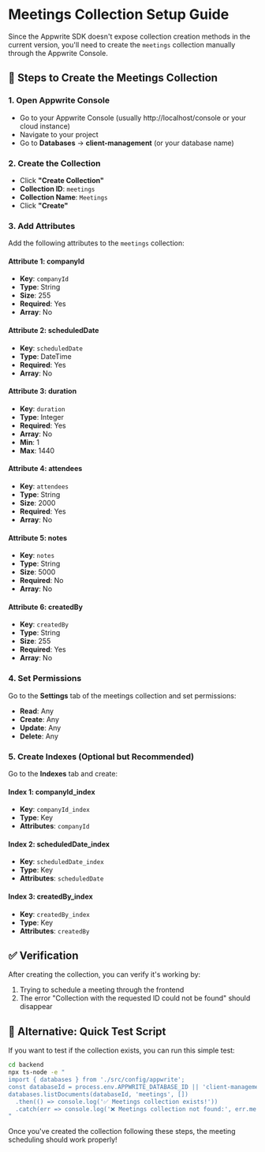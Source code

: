 # Meetings Collection Setup Guide

Since the Appwrite SDK doesn't expose collection creation methods in the current version, you'll need to create the `meetings` collection manually through the Appwrite Console.

## 🎯 Steps to Create the Meetings Collection

### 1. Open Appwrite Console
- Go to your Appwrite Console (usually http://localhost/console or your cloud instance)
- Navigate to your project
- Go to **Databases** → **client-management** (or your database name)

### 2. Create the Collection
- Click **"Create Collection"**
- **Collection ID**: `meetings`
- **Collection Name**: `Meetings`
- Click **"Create"**

### 3. Add Attributes
Add the following attributes to the `meetings` collection:

#### Attribute 1: companyId
- **Key**: `companyId`
- **Type**: String
- **Size**: 255
- **Required**: Yes
- **Array**: No

#### Attribute 2: scheduledDate
- **Key**: `scheduledDate`
- **Type**: DateTime
- **Required**: Yes
- **Array**: No

#### Attribute 3: duration
- **Key**: `duration`
- **Type**: Integer
- **Required**: Yes
- **Array**: No
- **Min**: 1
- **Max**: 1440

#### Attribute 4: attendees
- **Key**: `attendees`
- **Type**: String
- **Size**: 2000
- **Required**: Yes
- **Array**: No

#### Attribute 5: notes
- **Key**: `notes`
- **Type**: String
- **Size**: 5000
- **Required**: No
- **Array**: No

#### Attribute 6: createdBy
- **Key**: `createdBy`
- **Type**: String
- **Size**: 255
- **Required**: Yes
- **Array**: No

### 4. Set Permissions
Go to the **Settings** tab of the meetings collection and set permissions:
- **Read**: Any
- **Create**: Any
- **Update**: Any
- **Delete**: Any

### 5. Create Indexes (Optional but Recommended)
Go to the **Indexes** tab and create:

#### Index 1: companyId_index
- **Key**: `companyId_index`
- **Type**: Key
- **Attributes**: `companyId`

#### Index 2: scheduledDate_index
- **Key**: `scheduledDate_index`
- **Type**: Key
- **Attributes**: `scheduledDate`

#### Index 3: createdBy_index
- **Key**: `createdBy_index`
- **Type**: Key
- **Attributes**: `createdBy`

## ✅ Verification
After creating the collection, you can verify it's working by:
1. Trying to schedule a meeting through the frontend
2. The error "Collection with the requested ID could not be found" should disappear

## 🔧 Alternative: Quick Test Script
If you want to test if the collection exists, you can run this simple test:

```bash
cd backend
npx ts-node -e "
import { databases } from './src/config/appwrite';
const databaseId = process.env.APPWRITE_DATABASE_ID || 'client-management';
databases.listDocuments(databaseId, 'meetings', [])
  .then(() => console.log('✅ Meetings collection exists!'))
  .catch(err => console.log('❌ Meetings collection not found:', err.message));
"
```

Once you've created the collection following these steps, the meeting scheduling should work properly!
